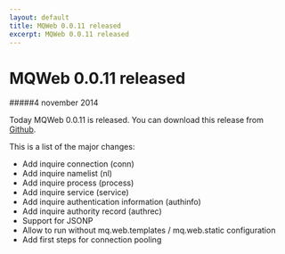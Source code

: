 ```yaml
---
layout: default
title: MQWeb 0.0.11 released
excerpt: MQWeb 0.0.11 released
---
```

MQWeb 0.0.11 released
=====================

#####4 november 2014

Today MQWeb 0.0.11 is released. You can download this release from 
[Github](https://github.com/fbraem/mqweb/releases/tag/v0.0.11).

This is a list of the major changes:

+ Add inquire connection (conn)
+ Add inquire namelist (nl)
+ Add inquire process (process)
+ Add inquire service (service)
+ Add inquire authentication information (authinfo)
+ Add inquire authority record (authrec)
+ Support for JSONP
+ Allow to run without mq.web.templates / mq.web.static configuration
+ Add first steps for connection pooling
